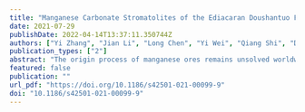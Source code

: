 ```yaml
---
title: "Manganese Carbonate Stromatolites of the Ediacaran Doushantuo Formation in Chengkou, Northern Yangtze Craton, China"
date: 2021-07-29
publishDate: 2022-04-14T13:37:11.350744Z
authors: ["Yi Zhang", "Jian Li", "Long Chen", "Yi Wei", "Qiang Shi", "Dong-Ge Wang", "Qing-Ming Wu", "Liao-Yuan Song", "Meng Tian", "Hong-Wei Kuang", "Yong-Qing Liu", "Kaarel Mänd", "Hua-Qing Bai", "Zi-Liang Liu", "Yu-Chong Wang", "Da-Wei Qiao", "Wen-Jun Zhu"]
publication_types: ["2"]
abstract: "The origin process of manganese ores remains unsolved worldwide. Exploring the origins of stromatolites that contain manganese may be a key to deciphering the sedimentary environments and metallogenic processes of these deposits. However, only a few manganese stromatolites have been discovered and described until now. Microbialites are well developed in the manganese deposits, located near the top of the Ediacaran Doushantuo Formation in Chengkou area of Chongqing, northern Yangtze Craton, but has not been explicitly studied; and whether they are true stromatolites or Epiphyton microbialites remains controversial. Based on field and core observations and thin section microscopy, the characteristics of five types of manganese stromatolites and their growth modes are described in detail in this study. The results show that these stromatolites grew in a biostrome in shoal and lagoon environments and were syngenetic with oncolites and oolites on a carbonate ramp behind the shoal. Manganese stromatolites can be categorized into three forms: (1) stratiform; (2) columnar, which includes branched and columnar types; and (3) stratiform-columnar, which is a transitional type. Based on a criterion that the diameter is less than or greater than 1,mm, columnar stromatolites are further divided into micro-columnar ($<$,1,mm) and columnar ($>$,1,mm) columns, which display synchronous growth and are similar to Pseudogymnosolenaceae. Their shapes are mainly controlled by water depths and hydrodynamic strengths. The greater the water depth, the more columnar the columns tend to be. Excessively strong hydrodynamic conditions decrease the growth rate of stromatolites, and they even stopped growth due to wave damage. Furthermore, pillared laminar textures (not Epiphyton), which consist of dendritic, micro-branched and micro-columnar stromatolites, are a common feature of the larger stratiform, stratiform-columnar and columnar stromatolites. The alternations of laminae with different internal textures record subtle fluctuations in water depths and hydrodynamic strengths, which indicate that stromatolite growth is controlled by tidal cycles at the lamina level. Therefore, it is possible that the vertical evolution of the stromatolites could reveal the changing characteristics of both local and regional sedimentary environments, i.e., stromatolite shape changes from columnar to stratiform can represent the onset of shallower environments with weak hydrodynamic conditions. In addition, as important reef builders in shallow carbonate ramps, microstromatolites accelerate the development from ramp to platform. Indicators of microbial control on stromatolite shapes and manganese sedimentation processes include the fabric of stromatolite laminae, organic rhodochrosite with a micritic texture that is usually clotted, spherical, tubular, fibrous or dendritic, which suggests that the laminae resulted from microbially induced in situ precipitation."
featured: false
publication: ""
url_pdf: "https://doi.org/10.1186/s42501-021-00099-9"
doi: "10.1186/s42501-021-00099-9"
---
```


